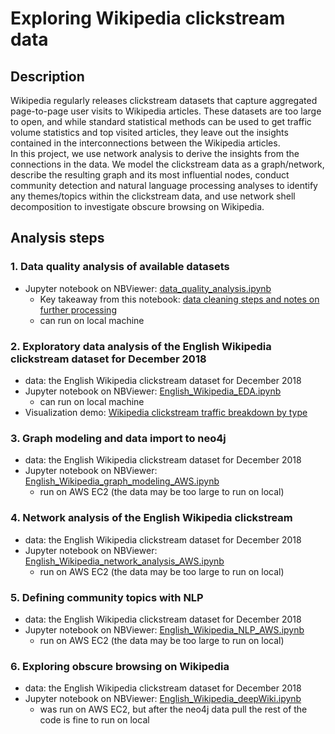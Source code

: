 # Exploring Wikipedia clickstream data

## Description  
Wikipedia regularly releases clickstream datasets that capture aggregated page-to-page user visits to Wikipedia articles. These datasets are too large to open, and while standard statistical methods can be used to get traffic volume statistics and top visited articles, they leave out the insights contained in the interconnections between the Wikipedia articles.  
In this project, we use network analysis to derive the insights from the connections in the data. We model the clickstream data as a graph/network, describe the resulting graph and its most influential nodes, conduct community detection and natural language processing analyses to identify any themes/topics within the clickstream data, and use network shell decomposition to investigate obscure browsing on Wikipedia.  


## Analysis steps
### 1. Data quality analysis of available datasets
   - Jupyter notebook on NBViewer: [data_quality_analysis.ipynb](https://nbviewer.jupyter.org/github/33eyes/wiki-clickstream-graph/blob/master/data_quality_analysis.ipynb)  
     - Key takeaway from this notebook: [data cleaning steps and notes on further processing](https://nbviewer.jupyter.org/github/33eyes/wiki-clickstream-graph/blob/master/data_quality_analysis.ipynb#Data-cleaning-steps-to-do-for-each-raw-dataset)  
     - can run on local machine  

### 2. Exploratory data analysis of the English Wikipedia clickstream dataset for December 2018  
   - data: the English Wikipedia clickstream dataset for December 2018
   - Jupyter notebook on NBViewer: [English_Wikipedia_EDA.ipynb](https://nbviewer.jupyter.org/github/33eyes/wiki-clickstream-graph/blob/master/English_Wikipedia_EDA.ipynb)  
     - can run on local machine  
   - Visualization demo: [Wikipedia clickstream traffic breakdown by type](https://codepen.io/3eyes/full/oVEKEo)  

### 3. Graph modeling and data import to neo4j  
   - data: the English Wikipedia clickstream dataset for December 2018
   - Jupyter notebook on NBViewer: [English_Wikipedia_graph_modeling_AWS.ipynb](https://nbviewer.jupyter.org/github/33eyes/wiki-clickstream-graph/blob/master/English_Wikipedia_graph_modeling_AWS.ipynb)  
     - run on AWS EC2 (the data may be too large to run on local)  

### 4. Network analysis of the English Wikipedia clickstream  
   - data: the English Wikipedia clickstream dataset for December 2018
   - Jupyter notebook on NBViewer: [English_Wikipedia_network_analysis_AWS.ipynb](https://nbviewer.jupyter.org/github/33eyes/wiki-clickstream-graph/blob/master/English_Wikipedia_network_analysis_AWS.ipynb)  
     - run on AWS EC2 (the data may be too large to run on local)  

### 5. Defining community topics with NLP  
   - data: the English Wikipedia clickstream dataset for December 2018
   - Jupyter notebook on NBViewer: [English_Wikipedia_NLP_AWS.ipynb](https://nbviewer.jupyter.org/github/33eyes/wiki-clickstream-graph/blob/master/English_Wikipedia_NLP_AWS.ipynb)  
     - run on AWS EC2 (the data may be too large to run on local)  

### 6. Exploring obscure browsing on Wikipedia  
   - data: the English Wikipedia clickstream dataset for December 2018
   - Jupyter notebook on NBViewer: [English_Wikipedia_deepWiki.ipynb](https://nbviewer.jupyter.org/github/33eyes/wiki-clickstream-graph/blob/master/English_Wikipedia_deepWiki.ipynb)  
     - was run on AWS EC2, but after the neo4j data pull the rest of the code is fine to run on local
